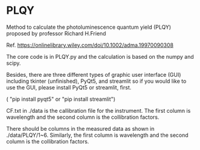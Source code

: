 # PLQY
Method to calculate the photoluminescence quantum yield (PLQY) proposed by professor Richard H.Friend


Ref. https://onlinelibrary.wiley.com/doi/10.1002/adma.19970090308 

The core code is in PLQY.py and the calculation is based on the numpy and scipy.

Besides, there are three different types of graphic user interface (GUI) including tkinter (unfinished), PyQt5, and streamlit 
so if you would like to use the GUI, please install PyQt5 or streamlit, first. 

( "pip install pyqt5" or "pip install streamlit")

CF.txt in ./data is the callibration file for the instrument. 
The first column is wavelength and the second column is the collibration factors.

There should be columns in the measured data as shown in ./data/PLQY/1~6. 
Similarly, the first column is wavelength and the second column is the collibration factors.


